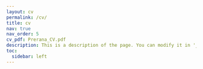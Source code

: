 ```yaml
---
layout: cv
permalink: /cv/
title: cv
nav: true
nav_order: 5
cv_pdf: Prerana_CV.pdf
description: This is a description of the page. You can modify it in '_pages/cv.md'. You can also change or remove the top pdf download button.
toc:
  sidebar: left
---
```

